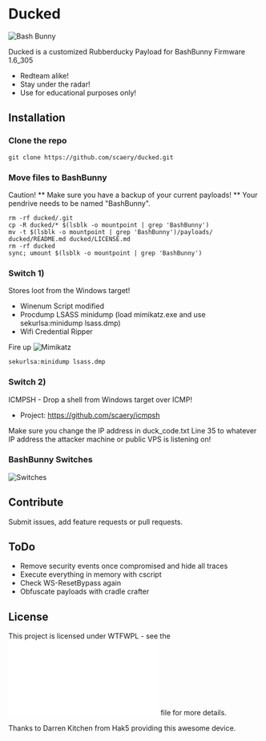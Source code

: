 # Ducked

![Bash Bunny](https://www.hak5.org/wp-content/uploads/2017/10/icon3-169x169.png)

Ducked is a customized Rubberducky Payload for BashBunny Firmware 1.6_305

* Redteam alike!
* Stay under the radar!
* Use for educational purposes only!

## Installation

### Clone the repo

```
git clone https://github.com/scaery/ducked.git
```

### Move files to BashBunny

Caution! 
** Make sure you have a backup of your current payloads!
** Your pendrive needs to be named "BashBunny".

```
rm -rf ducked/.git
cp -R ducked/* $(lsblk -o mountpoint | grep 'BashBunny')
mv -t $(lsblk -o mountpoint | grep 'BashBunny')/payloads/ ducked/README.md ducked/LICENSE.md
rm -rf ducked
sync; umount $(lsblk -o mountpoint | grep 'BashBunny')
```

### Switch 1)

Stores loot from the Windows target!

* Winenum Script modified
* Procdump LSASS minidump (load mimikatz.exe and use sekurlsa:minidump lsass.dmp)
* Wifi Credential Ripper

Fire up ![Mimikatz](https://github.com/gentilkiwi/mimikatz/releases)
```
sekurlsa:minidump lsass.dmp
```

### Switch 2)

ICMPSH - Drop a shell from Windows target over ICMP!

* Project: https://github.com/scaery/icmpsh

Make sure you change the IP address <Server IP missing> in duck_code.txt Line 35 
to whatever IP address the attacker machine or public VPS is listening on!

### BashBunny Switches

![Switches](https://web.archive.org/web/20180814005714/https://wiki.bashbunny.com/images/bb_diagram1.png)

## Contribute

Submit issues, add feature requests or pull requests.

## ToDo

* Remove security events once compromised and hide all traces
* Execute everything in memory with cscript
* Check WS-ResetBypass again
* Obfuscate payloads with cradle crafter

## License

This project is licensed under WTFWPL - see the ![License](LICENSE.md) file for more details.

Thanks to Darren Kitchen from Hak5 providing this awesome device.
